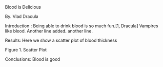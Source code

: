 Blood is Delicious

By. Vlad Dracula

Introduction : 
Being able to drink blood is so much fun.[1, Dracula]
Vampires like blood.
Another line added.
another line.


Results:
Here we show a scatter plot of blood thickness

Figure 1. Scatter Plot

Conclusions: Blood is good

